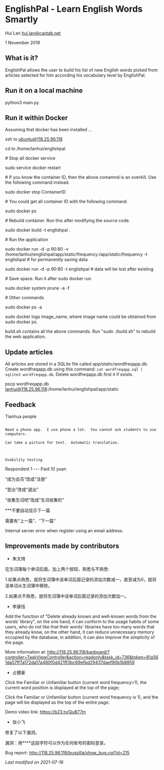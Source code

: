 EnglishPal - Learn English Words Smartly
==========================================




Hui Lan <hui.lan@cantab.net>

1 November 2019


What is it?
-----------------

EnglishPal allows the user to build his list of new English words
picked from articles selected for him according his vocabulary level
by EnglishPal.


Run it on a local machine
-------------------------

python3 main.py



Run it within Docker
--------------------

Assuming that docker has been installed ...

ssh to ubuntu@118.25.96.118

cd to /home/lanhui/englishpal

\#  Stop all docker service

sudo service docker restart

\#  If you know the container ID, then the above comamnd is an overkill.  Use the following command instead.

sudo docker stop ContainerID

\#  You could get all container ID with the following command.

sudo docker ps 

\#  Rebuild container. Run this after modifying the source code.

sudo docker build -t englishpal .

\#  Run the application

sudo docker run -d -p 90:80 -v /home/lanhui/englishpal/app/static/frequency:/app/static/frequency -t englishpal  \#  for permanently saving data

sudo docker run -d -p 90:80 -t englishpal \#  data will be lost after existing

\#  Save space.  Run it after sudo docker run

sudo docker system prune -a -f


\#  Other commands

sudo docker ps -a

sudo docker logs image_name, where image name could be obtained from sudo docker ps.

build.sh contains all the above commands.  Run "sudo ./build.sh" to rebuild the web application.



Update articles
---------------

All articles are stored in a SQLite file called
app/static/wordfreqapp.db.  Create wordfreqapp.db using this command:
`cat wordfreqapp.sql | sqlite3 wordfreqapp.db`.  Delete wordfreqapp.db
first it if exists.

pscp wordfreqapp.db lanhui@118.25.96.118:/home/lanhui/englishpal/app/static



Feedback
---------

Tianhua people
~~~~~~~~~~~~~~~~

Need a phone app.  I use phone a lot.  You cannot ask students to use computers.

Can take a picture for text.  Automatic translation.



Usability testing
~~~~~~~~~~~~~~~~~~~~~~

Respondent 1 --- Paid 10 yuan

“成为会员”改成“注册”

“登出”改成“退出”

“收集生词吧”改成“生词收集栏”

***不要自动显示下一篇

需要有“上一篇”、“下一篇”

Internal server error when register using an email address.


Improvements made by contributors
-----------------------------------

- 朱文绮

在生词簿每个单词后面，加上两个按钮，熟悉与不熟悉:

1.如果点熟悉，就将生词簿中该单词后面记录的添加次数减一，直至减为0，就将该单词从生词簿中移除。

2.如果点不熟悉，就将生词簿中该单词后面记录的添加次数加一。

- 李康恬

Add the function of "Delete already known and well-known words from
the words' library", on the one hand, it can conform to the usage
habits of some users, who do not like that their words' libraries have
too many words that they already know, on the other hand, it can
reduce unnecessary memory occupied by the database, in addition, it
can also improve the simplicity of the page.

More information at: http://118.25.96.118/kanboard/?controller=TaskViewController&action=readonly&task_id=736&token=81a561da57ff7a172da17a480f0d421ff3bc69efbd29437daef90b1b8959


- 占健豪

Click the Familiar or Unfamiliar button (current word frequency>1), the current word position is displayed at the top of the page;

Click the Familiar or Unfamiliar button (current word frequency is 1), and the page will be displayed as the top of the entire page.

Demo video link: https://b23.tv/QuB77m

- 张小飞

修复了以下漏洞。

漏洞：用****这段字符可以作为任何账号的密码登录。

Bug report: http://118.25.96.118/bugzilla/show_bug.cgi?id=215


*Last modified on 2021-07-16*